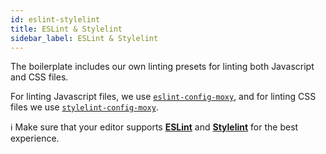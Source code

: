 ```yaml
---
id: eslint-stylelint
title: ESLint & Stylelint
sidebar_label: ESLint & Stylelint
---
```


The boilerplate includes our own linting presets for linting both Javascript and CSS files.

For linting Javascript files, we use [`eslint-config-moxy`](https://github.com/moxystudio/eslint-config-moxy), and for linting CSS files we use [`stylelint-config-moxy`](https://github.com/moxystudio/stylelint-config-moxy).

ℹ️ Make sure that your editor supports [**ESLint**](https://eslint.org/) and [**Stylelint**](https://stylelint.io/) for the best experience.
